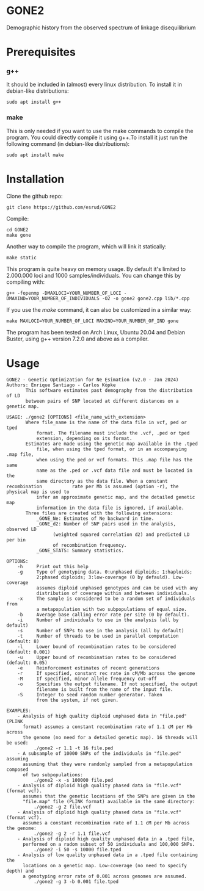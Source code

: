 # GONE2
Demographic history from the observed spectrum of linkage disequilibrium

# Prerequisites
### g++
It should be included in (almost) every linux distribution. To install it in debian-like distributions:
```
sudo apt install g++
```
### make
This is only needed if you want to use the make commands to compile the program. You could directly compile it using g++.To install it just run the following command (in debian-like distributions):
```
sudo apt install make
```
# Installation
Clone the github repo:
```
git clone https://github.com/esrud/GONE2
```
Compile:
```
cd GONE2
make gone
```
Another way to compile the program, which will link it statically:
```
make static
```
This program is quite heavy on memory usage. By default it's limited to 2.000.000 loci and 1000 samples/individuals. You can change this by compiling with:
```
g++ -fopenmp -DMAXLOCI=YOUR_NUMBER_OF_LOCI -DMAXIND=YOUR_NUMBER_OF_INDIVIDUALS -O2 -o gone2 gone2.cpp lib/*.cpp
```
If you use the *make* command, it can also be customized in a similar way:
```
make MAXLOCI=YOUR_NUMBER_OF_LOCI MAXIND=YOUR_NUMBER_OF_IND gone
```
The program has been tested on Arch Linux, Ubuntu 20.04 and Debian Buster, using g++ version 7.2.0 and above as a compiler.
# Usage
```
GONE2 - Genetic Optimization for Ne Esimation (v2.0 - Jan 2024)
Authors: Enrique Santiago - Carlos Köpke
       This software estimates past demography from the distribution of LD
       between pairs of SNP located at different distances on a genetic map.

USAGE: ./gone2 [OPTIONS] <file_name_with_extension>
       Where file_name is the name of the data file in vcf, ped or tped
           format. The filename must include the .vcf, .ped or tped
           extension, depending on its format.
       Estimates are made using the genetic map available in the .tped
           file, when using the tped format, or in an accompanying .map file,
           when using the ped or vcf formats. This .map file has the same
           name as the .ped or .vcf data file and must be located in the
           same directory as the data file. When a constant recombination           rate per Mb is assumed (option -r), the physical map is used to
           infer an approximate genetic map, and the detailed genetic map
           information in the data file is ignored, if available.
       Three files are created with the following extensions:
           _GONE_Ne: Estimates of Ne backward in time.
           _GONE_d2: Number of SNP pairs used in the analysis, observed LD
                 (weighted squared correlation d2) and predicted LD per bin
                 of recombination frequency.
           _GONE_STATS: Summary statistics.

OPTIONS:
    -h     Print out this help
    -g     Type of genotyping data. 0:unphased diploids; 1:haploids;
           2:phased diploids; 3:low-coverage (0 by defauld). Low-coverage
           assumes diploid unphased genotypes and can be used with any
           distribution of coverage within and between individuals.
    -x     The sample is considered to be a random set of individuals from
           a metapopulation with two subpopulations of equal size.
    -b     Average base calling error rate per site (0 by default).
    -i     Number of individuals to use in the analysis (all by default)
    -s     Number of SNPs to use in the analysis (all by default)
    -t     Number of threads to be used in parallel computation (default: 8)
    -l     Lower bound of recombination rates to be considered (default: 0.001)
    -u     Upper bound of recombination rates to be considered (default: 0.05)
    -e     Reinforcement estimates of recent generations
    -r     If specified, constant rec rate in cM/Mb across the genome
    -M     If specified, minor allele frequency cut-off
    -o     Specifies the output filename. If not specified, the output
           filename is built from the name of the input file.
    -S     Integer to seed random number generator. Taken
           from the system, if not given.

EXAMPLES:
    - Analysis of high quality diploid unphased data in "file.ped" (PLINK
      format) assumes a constant recombination rate of 1.1 cM per Mb across
      the genome (no need for a detailed genetic map). 16 threads will be used:
          ./gone2 -r 1.1 -t 16 file.ped
    - A subsample of 10000 SNPs of the individuals in "file.ped" assuming
      assuming that they were randomly sampled from a metapopulation composed
      of two subpopulations:
          ./gone2 -x -s 100000 file.ped
    - Analysis of diploid high quality phased data in "file.vcf" (format vcf).
      assumes that the genetic locations of the SNPs are given in the
      "file.map" file (PLINK format) available in the same directory:
          ./gone2 -g 2 file.vcf
    - Analysis of diploid high quality phased data in "file.vcf" (format vcf).
      assumes a constant recombination rate of 1.1 cM per Mb across the genome:
          ./gone2 -g 2 -r 1.1 file.vcf
    - Analysis of diploid high quality unphased data in a .tped file,
      performed on a radom subset of 50 individuals and 100,000 SNPs.
          ./gone2 -i 50 -s 10000 file.tped
    - Analysis of low quality unphased data in a .tped file containing the
      locations on a genetic map. Low-coverage (no need to specify depth) and
      a genotyping error rate of 0.001 across genomes are assumed.
          ./gone2 -g 3 -b 0.001 file.tped
```
